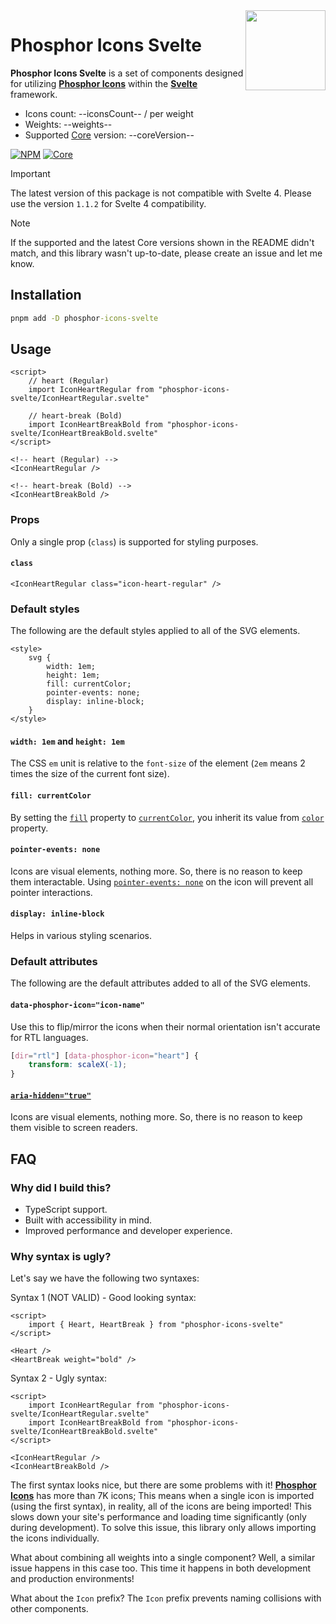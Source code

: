 <img src="https://github.com/phosphor-icons/core/raw/main/meta/phosphor-mark-tight-yellow.png" width="128" align="right" />

# Phosphor Icons Svelte

**Phosphor Icons Svelte** is a set of components designed for utilizing [**Phosphor Icons**](https://phosphoricons.com) within the [**Svelte**](https://svelte.dev) framework.

-   Icons count: --iconsCount-- / per weight
-   Weights: --weights--
-   Supported [Core](https://github.com/phosphor-icons/core) version: --coreVersion--

[![NPM](https://img.shields.io/npm/v/phosphor-icons-svelte?style=for-the-badge&label=NPM&color=%23cb0000)](https://www.npmjs.com/package/phosphor-icons-svelte "View on NPM")
[![Core](https://img.shields.io/npm/v/%40phosphor-icons/core?style=for-the-badge&label=Latest%20Core&color=%23ffd171)](https://www.npmjs.com/package/@phosphor-icons/core "Latest version - View on NPM")

> [!IMPORTANT]
> The latest version of this package is not compatible with Svelte 4. Please use the version `1.1.2` for Svelte 4 compatibility.

> [!NOTE]
> If the supported and the latest Core versions shown in the README didn't match, and this library wasn't up-to-date, please create an issue and let me know.

## Installation

```cmd
pnpm add -D phosphor-icons-svelte
```

## Usage

```svelte
<script>
    // heart (Regular)
    import IconHeartRegular from "phosphor-icons-svelte/IconHeartRegular.svelte"

    // heart-break (Bold)
    import IconHeartBreakBold from "phosphor-icons-svelte/IconHeartBreakBold.svelte"
</script>

<!-- heart (Regular) -->
<IconHeartRegular />

<!-- heart-break (Bold) -->
<IconHeartBreakBold />
```

### Props

Only a single prop (`class`) is supported for styling purposes.

#### `class`

```svelte
<IconHeartRegular class="icon-heart-regular" />
```

### Default styles

The following are the default styles applied to all of the SVG elements.

```svelte
<style>
    svg {
        width: 1em;
        height: 1em;
        fill: currentColor;
        pointer-events: none;
        display: inline-block;
    }
</style>
```

#### `width: 1em` and `height: 1em`

The CSS `em` unit is relative to the `font-size` of the element (`2em` means 2 times the size of the current font size).

#### `fill: currentColor`

By setting the [`fill`](https://developer.mozilla.org/en-US/docs/Web/SVG/Attribute/fill) property to [`currentColor`](https://developer.mozilla.org/en-US/docs/Web/CSS/color_value#currentcolor_keyword), you inherit its value from [`color`](https://developer.mozilla.org/en-US/docs/Web/CSS/color) property.

#### `pointer-events: none`

Icons are visual elements, nothing more. So, there is no reason to keep them interactable. Using [`pointer-events: none`](https://developer.mozilla.org/en-US/docs/Web/CSS/pointer-events#none) on the icon will prevent all pointer interactions.

#### `display: inline-block`

Helps in various styling scenarios.

### Default attributes

The following are the default attributes added to all of the SVG elements.

#### `data-phosphor-icon="icon-name"`

Use this to flip/mirror the icons when their normal orientation isn't accurate for RTL languages.

```css
[dir="rtl"] [data-phosphor-icon="heart"] {
    transform: scaleX(-1);
}
```

#### [`aria-hidden="true"`](https://developer.mozilla.org/en-US/docs/Web/Accessibility/ARIA/Attributes/aria-hidden)

Icons are visual elements, nothing more. So, there is no reason to keep them visible to screen readers.

## FAQ

### Why did I build this?

-   TypeScript support.
-   Built with accessibility in mind.
-   Improved performance and developer experience.

### Why syntax is ugly?

Let's say we have the following two syntaxes:

Syntax 1 (NOT VALID) - Good looking syntax:

```svelte
<script>
    import { Heart, HeartBreak } from "phosphor-icons-svelte"
</script>

<Heart />
<HeartBreak weight="bold" />
```

Syntax 2 - Ugly syntax:

```svelte
<script>
    import IconHeartRegular from "phosphor-icons-svelte/IconHeartRegular.svelte"
    import IconHeartBreakBold from "phosphor-icons-svelte/IconHeartBreakBold.svelte"
</script>

<IconHeartRegular />
<IconHeartBreakBold />
```

The first syntax looks nice, but there are some problems with it! [**Phosphor Icons**](https://phosphoricons.com) has more than 7K icons; This means when a single icon is imported (using the first syntax), in reality, all of the icons are being imported! This slows down your site's performance and loading time significantly (only during development). To solve this issue, this library only allows importing the icons individually.

What about combining all weights into a single component? Well, a similar issue happens in this case too. This time it happens in both development and production environments!

What about the `Icon` prefix? The `Icon` prefix prevents naming collisions with other components.
